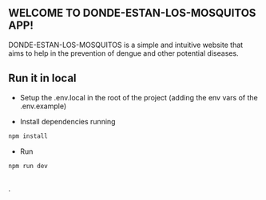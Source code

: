 ## WELCOME TO DONDE-ESTAN-LOS-MOSQUITOS APP!
DONDE-ESTAN-LOS-MOSQUITOS is a simple and intuitive website that aims to help in the prevention of dengue and other potential diseases.

## Run it in local

- Setup the .env.local in the root of the project (adding the env vars of the .env.example)

- Install dependencies running
```bash
npm install
```

- Run
```bash
npm run dev
```

## 
.
